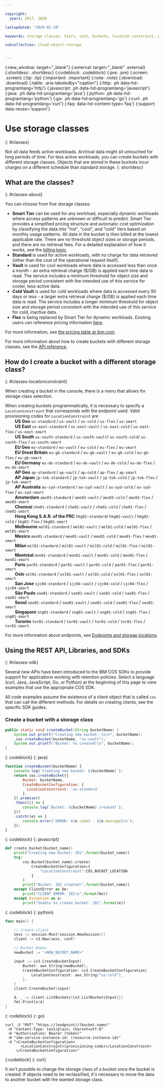 ```yaml
---

copyright:
  years: 2017, 2020

lastupdated: "2020-02-10"

keywords: storage classes, tiers, cost, buckets, location constraint, provisioning code, locationconstraint

subcollection: cloud-object-storage


---
```

{:new_window: target="_blank"}
{:external: target="_blank" .external}
{:shortdesc: .shortdesc}
{:codeblock: .codeblock}
{:pre: .pre}
{:screen: .screen}
{:tip: .tip}
{:important: .important}
{:note: .note}
{:download: .download} 
{:table: .aria-labeledby="caption"}
{:http: .ph data-hd-programlang='http'} 
{:javascript: .ph data-hd-programlang='javascript'} 
{:java: .ph data-hd-programlang='java'} 
{:python: .ph data-hd-programlang='python'}
{:go: .ph data-hd-programlang='go'}
{:curl: .ph data-hd-programlang='curl'}
{:faq: data-hd-content-type='faq'}
{:support: data-reuse='support'}

# Use storage classes
{: #classes}

Not all data feeds active workloads. Archival data might sit untouched for long periods of time. For less active workloads, you can create buckets with different storage classes. Objects that are stored in these buckets incur charges on a different schedule than standard storage.
{: shortdesc}

## What are the classes?
{: #classes-about}

You can choose from five storage classes:

*  **Smart Tier** can be used for any workload, especially dynamic workloads where access patterns are unknown or difficult to predict.  Smart Tier provides a simplified pricing structure and automatic cost optimization by classifying the data into "hot", "cool", and "cold" tiers based on monthly usage patterns. All data in the bucket is then billed at the lowest applicable rate.  There are no threshold object sizes or storage periods, and there are no retrieval fees. For a detailed explanation of how it works, see the [billing topic](/docs/services/cloud-object-storage/iam?topic=cloud-object-storage-billing#billing-storage-classes).
*  **Standard** is used for active workloads, with no charge for data retrieved (other than the cost of the operational request itself).
*  **Vault** is used for cool workloads where data is accessed less than once a month - an extra retrieval charge ($/GB) is applied each time data is read. The service includes a minimum threshold for object size and storage period consistent with the intended use of this service for cooler, less-active data.
*  **Cold Vault** is used for cold workloads where data is accessed every 90 days or less - a larger extra retrieval charge ($/GB) is applied each time data is read. The service includes a longer minimum threshold for object size and storage period consistent with the intended use of this service for cold, inactive data.
*  **Flex** is being replaced by Smart Tier for dynamic workloads. Existing users can reference pricing information [here](/docs/cloud-object-storage?topic=cloud-object-storage-flex-pricing).

For more information, see [the pricing table at ibm.com](https://www.ibm.com/cloud/object-storage#s3api).

For more information about how to create buckets with different storage classes, see the [API reference](/docs/cloud-object-storage/api-reference?topic=cloud-object-storage-compatibility-api-bucket-operations#compatibility-api-storage-class).

## How do I create a bucket with a different storage class?
{: #classes-locationconstraint}

When creating a bucket in the console, there is a menu that allows for storage class selection. 

When creating buckets programmatically, it is necessary to specify a `LocationConstraint` that corresponds with the endpoint used. Valid provisioning codes for `LocationConstraint` are <br>
&emsp;&emsp;  **US Geo** `us-standard`                        / `us-vault`      / `us-cold`      / `us-flex`         / `us-smart` <br>
&emsp;&emsp;  **US East** `us-east-standard`                  / `us-east-vault` / `us-east-cold` / `us-east-flex`    / `us-east-smart` <br>
&emsp;&emsp;  **US South** `us-south-standard`                / `us-south-vault`/ `us-south-cold`/ `us-south-flex`   / `us-south-smart` <br>
&emsp;&emsp;  **EU Geo** `eu-standard`                        / `eu-vault`      / `eu-cold`      / `eu-flex`         / `eu-smart` <br>
&emsp;&emsp;  **EU Great Britain** `eu-gb-standard`           / `eu-gb-vault`   / `eu-gb-cold`   / `eu-gb-flex`      / `eu-gb-smart` <br>
&emsp;&emsp;  **EU Germany** `eu-de-standard`                 / `eu-de-vault`   / `eu-de-cold`   / `eu-de-flex`      / `eu-de-smart` <br>
&emsp;&emsp;  **AP Geo** `ap-standard`                        / `ap-vault`      / `ap-cold`      / `ap-flex`         / `ap-smart` <br>
&emsp;&emsp;  **AP Japan** `jp-tok-standard`                  / `jp-tok-vault`  / `jp-tok-cold`  / `jp-tok-flex`     / `jp-tok-smart`<br>
&emsp;&emsp;  **AP Australia** `au-syd-standard`              / `au-syd-vault`  / `au-syd-cold`  / `au-syd-flex`     / `au-syd-smart` <br>
&emsp;&emsp;  **Amsterdam** `ams03-standard`                  / `ams03-vault`   / `ams03-cold`   / `ams03-flex`      / `ams03-smart` <br>
&emsp;&emsp;  **Chennai** `che01-standard`                    / `che01-vault`   / `che01-cold`   / `che01-flex`      / `che01-smart` <br>
&emsp;&emsp;  **Hong Kong S.A.R. of the PRC** `hkg02-standard`/ `hkg02-vault`   / `hkg02-cold`   / `hkg02-flex`      / `hkg02-smart` <br>
&emsp;&emsp;  **Melbourne** `mel01-standard`                  / `mel01-vault`   / `mel01-cold`   / `mel01-flex`      / `mel01-smart` <br>
&emsp;&emsp;  **Mexico** `mex01-standard`                     / `mex01-vault`   / `mex01-cold`   / `mex01-flex`      / `mex01-smart` <br>
&emsp;&emsp;  **Milan** `mil01-standard`                      / `mil01-vault`   / `mil01-cold`   / `mil01-flex`      / `mil01-smart` <br>
&emsp;&emsp;  **Montréal** `mon01-standard`                   / `mon01-vault`   / `mon01-cold`   / `mon01-flex`      / `mon01-smart` <br>
&emsp;&emsp;  **Paris** `par01-standard`                      / `par01-vault`   / `par01-cold`   / `par01-flex`      / `par01-smart` <br>
&emsp;&emsp;  **Oslo** `osl01-standard`                       / `osl01-vault`   / `osl01-cold`   / `osl01-flex`      / `osl01-smart` <br>
&emsp;&emsp;  **San Jose** `sjc04-standard`                   / `sjc04-vault`   / `sjc04-cold`   / `sjc04-flex`      / `sjc04-smart` <br>
&emsp;&emsp;  **São Paulo** `sao01-standard`                  / `sao01-vault`   / `sao01-cold`   / `sao01-flex`      / `sao01-smart` <br>
&emsp;&emsp;  **Seoul** `seo01-standard`                      / `seo01-vault`   / `seo01-cold`   / `seo01-flex`      / `seo01-smart` <br>
&emsp;&emsp;  **Singapore** `sng01-standard`                  / `sng01-vault`   / `sng01-cold`   / `sng01-flex`      / `sng01-smart` <br>
&emsp;&emsp;  **Toronto** `tor01-standard`                    / `tor01-vault`   / `tor01-cold`   / `tor01-flex`      / `tor01-smart` <br>


For more information about endpoints, see [Endpoints and storage locations](/docs/cloud-object-storage?topic=cloud-object-storage-endpoints#endpoints).

## Using the REST API, Libraries, and SDKs
{: #classes-sdk}

Several new APIs have been introduced to the IBM COS SDKs to provide support for applications working with retention policies. Select a language (curl, Java, JavaScript, Go, or Python) at the beginning of this page to view examples that use the appropriate COS SDK. 

 All code examples assume the existence of a client object that is called `cos` that can call the different methods. For details on creating clients, see the specific SDK guides.


### Create a bucket with a storage class

```java
public static void createBucket(String bucketName) {
    System.out.printf("Creating new bucket: %s\n", bucketName);
    _cos.createBucket(bucketName, "us-vault");
    System.out.printf("Bucket: %s created!\n", bucketName);
}
```
{: codeblock}
{: java}


```javascript
function createBucket(bucketName) {
    console.log(`Creating new bucket: ${bucketName}`);
    return cos.createBucket({
        Bucket: bucketName,
        CreateBucketConfiguration: {
          LocationConstraint: 'us-standard'
        },        
    }).promise()
    .then((() => {
        console.log(`Bucket: ${bucketName} created!`);
    }))
    .catch((e) => {
        console.error(`ERROR: ${e.code} - ${e.message}\n`);
    });
}
```
{: codeblock}
{: javascript}


```py
def create_bucket(bucket_name):
    print("Creating new bucket: {0}".format(bucket_name))
    try:
        cos.Bucket(bucket_name).create(
            CreateBucketConfiguration={
                "LocationConstraint":COS_BUCKET_LOCATION
            }
        )
        print("Bucket: {0} created!".format(bucket_name))
    except ClientError as be:
        print("CLIENT ERROR: {0}\n".format(be))
    except Exception as e:
        print("Unable to create bucket: {0}".format(e))
```
{: codeblock}
{: python}

```go
func main() {

    // Create client
    sess := session.Must(session.NewSession())
    client := s3.New(sess, conf)

    // Bucket Names
    newBucket := "<NEW_BUCKET_NAME>"

    input := &s3.CreateBucketInput{
        Bucket: aws.String(newBucket),
        CreateBucketConfiguration: &s3.CreateBucketConfiguration{
            LocationConstraint: aws.String("us-cold"),
        },
    }
    client.CreateBucket(input)

    d, _ := client.ListBuckets(&s3.ListBucketsInput{})
    fmt.Println(d)
}
```
{: codeblock}
{: go}


```
curl -X "PUT" "https://(endpoint)/(bucket-name)"
 -H "Content-Type: text/plain; charset=utf-8"
 -H "Authorization: Bearer (token)"
 -H "ibm-service-instance-id: (resource-instance-id)"
 -d "<CreateBucketConfiguration>
       <LocationConstraint>(provisioning-code)</LocationConstraint>
     </CreateBucketConfiguration>"
```
{:codeblock}
{: curl}

It isn't possible to change the storage class of a bucket once the bucket is created. If objects need to be reclassified, it's necessary to move the data to another bucket with the wanted storage class. 
